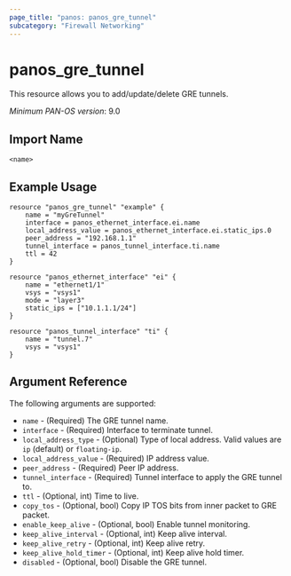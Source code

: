 ```yaml
---
page_title: "panos: panos_gre_tunnel"
subcategory: "Firewall Networking"
---
```


# panos_gre_tunnel

This resource allows you to add/update/delete GRE tunnels.

*Minimum PAN-OS version*: 9.0

## Import Name

```
<name>
```

## Example Usage

```hcl
resource "panos_gre_tunnel" "example" {
    name = "myGreTunnel"
    interface = panos_ethernet_interface.ei.name
    local_address_value = panos_ethernet_interface.ei.static_ips.0
    peer_address = "192.168.1.1"
    tunnel_interface = panos_tunnel_interface.ti.name
    ttl = 42
}

resource "panos_ethernet_interface" "ei" {
    name = "ethernet1/1"
    vsys = "vsys1"
    mode = "layer3"
    static_ips = ["10.1.1.1/24"]
}

resource "panos_tunnel_interface" "ti" {
    name = "tunnel.7"
    vsys = "vsys1"
}
```

## Argument Reference

The following arguments are supported:

* `name` - (Required) The GRE tunnel name.
* `interface` - (Required) Interface to terminate tunnel.
* `local_address_type` - (Optional) Type of local address.  Valid values are
  `ip` (default) or `floating-ip`.
* `local_address_value` - (Required) IP address value.
* `peer_address` - (Required) Peer IP address.
* `tunnel_interface` - (Required) Tunnel interface to apply the GRE tunnel to.
* `ttl` - (Optional, int) Time to live.
* `copy_tos` - (Optional, bool) Copy IP TOS bits from inner packet to GRE packet.
* `enable_keep_alive` - (Optional, bool) Enable tunnel monitoring.
* `keep_alive_interval` - (Optional, int) Keep alive interval.
* `keep_alive_retry` - (Optional, int) Keep alive retry.
* `keep_alive_hold_timer` - (Optional, int) Keep alive hold timer.
* `disabled` - (Optional, bool) Disable the GRE tunnel.
